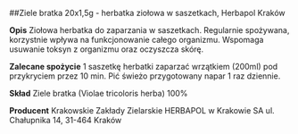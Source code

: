 ##Ziele bratka 20x1,5g - herbatka ziołowa w saszetkach, Herbapol Kraków

**Opis** Ziołowa herbatka do zaparzania w saszetkach. Regularnie spożywana, korzystnie wpływa na funkcjonowanie całego organizmu. Wspomaga usuwanie toksyn z organizmu oraz oczyszcza skórę.

**Zalecane spożycie** 1 saszetkę herbatki zaparzać wrzątkiem (200ml) pod przykryciem przez 10 min. Pić świeżo przygotowany napar 1 raz dziennie.

**Skład** Ziele bratka (Violae tricoloris herba) 100%

**Producent** Krakowskie Zakłady Zielarskie HERBAPOL w Krakowie SA
ul. Chałupnika 14, 31-464 Kraków